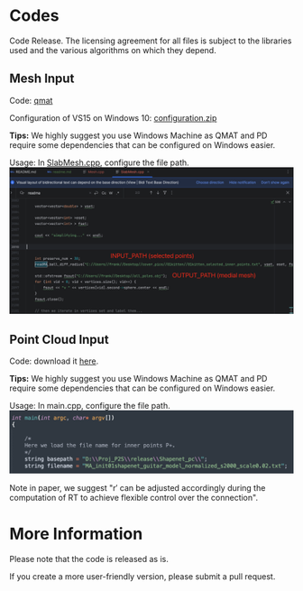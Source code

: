 # Codes
Code Release. The licensing agreement for all files is subject to the libraries used and the various algorithms on which they depend.


## Mesh Input
Code: [qmat](qmat)

Configuration of VS15 on Windows 10: [configuration.zip](configuration.zip)

**Tips:** We highly suggest you use Windows Machine as QMAT and PD require some dependencies that can be configured on Windows easier.

Usage: In [SlabMesh.cpp](qmat%2FSlabMesh.cpp), configure the file path.
![fig_intro.png](asset%2Ffig_intro.png)


## Point Cloud Input
Code: download it [here](https://www.dropbox.com/scl/fi/9y118l23ci6tnm4aocq3k/PC_connection_release_github.zip?rlkey=b1j49z8iotlnbbhbr05cvtgwv&dl=0).


**Tips:** We highly suggest you use Windows Machine as QMAT and PD require some dependencies that can be configured on Windows easier.

Usage: In main.cpp, configure the file path.
![fig_intro_pc.png](asset%2Ffig_intro_pc.png)

Note in paper, we suggest "r′ can be adjusted accordingly during the
computation of RT to achieve flexible control over the connection".


# More Information

Please note that the code is released as is.

If you create a more user-friendly version, please submit a pull request.







